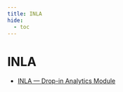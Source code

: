 ```yaml
---
title: INLA
hide:
  - toc
---
```


# INLA

- [INLA — Drop-in Analytics Module](https://cu-esiil.github.io/analytics-library/inla/)  
  <small></small>